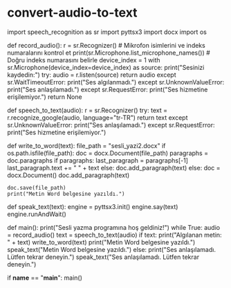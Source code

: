 # convert-audio-to-text
import speech_recognition as sr
import pyttsx3
import docx
import os


def record_audio():
    r = sr.Recognizer()
    # Mikrofon isimlerini ve indeks numaralarını kontrol et
    print(sr.Microphone.list_microphone_names())
    # Doğru indeks numarasını belirle
    device_index = 1
    with sr.Microphone(device_index=device_index) as source:
        print("Sesinizi kaydedin:")
        try:
            audio = r.listen(source)
            return audio
        except sr.WaitTimeoutError:
            print("Ses algılanmadı.")
        except sr.UnknownValueError:
            print("Ses anlaşılamadı.")
        except sr.RequestError:
            print("Ses hizmetine erişilemiyor.")
    return None





def speech_to_text(audio):
    r = sr.Recognizer()
    try:
        text = r.recognize_google(audio, language="tr-TR")
        return text
    except sr.UnknownValueError:
        print("Ses anlaşılamadı.")
    except sr.RequestError:
        print("Ses hizmetine erişilemiyor.")

def write_to_word(text):
    file_path = "sesli_yazi2.docx"
    if os.path.isfile(file_path):
        doc = docx.Document(file_path)
        paragraphs = doc.paragraphs
        if paragraphs:
            last_paragraph = paragraphs[-1]
            last_paragraph.text += " " + text
        else:
            doc.add_paragraph(text)
    else:
        doc = docx.Document()
        doc.add_paragraph(text)

    doc.save(file_path)
    print("Metin Word belgesine yazıldı.")

def speak_text(text):
    engine = pyttsx3.init()
    engine.say(text)
    engine.runAndWait()


def main():
    print("Sesli yazma programına hoş geldiniz!")
    while True:
        audio = record_audio()
        text = speech_to_text(audio)
        if text:
            print("Algılanan metin: " + text)
            write_to_word(text)
            print("Metin Word belgesine yazıldı.")
            speak_text("Metin Word belgesine yazıldı.")
        else:
            print("Ses anlaşılamadı. Lütfen tekrar deneyin.")
            speak_text("Ses anlaşılamadı. Lütfen tekrar deneyin.")

if __name__ == "__main__":
    main()
